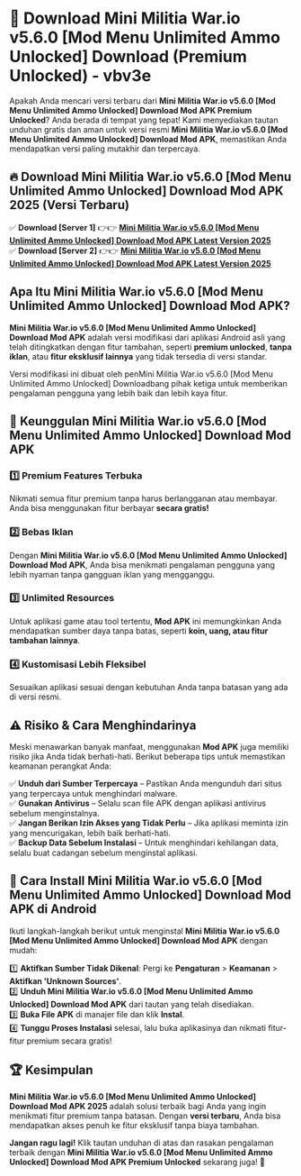 # 🎯 Download Mini Militia War.io v5.6.0 [Mod Menu Unlimited Ammo Unlocked] Download (Premium Unlocked) -  vbv3e

Apakah Anda mencari versi terbaru dari **Mini Militia War.io v5.6.0 [Mod Menu Unlimited Ammo Unlocked] Download Mod APK Premium Unlocked**? Anda berada di tempat yang tepat! Kami menyediakan tautan unduhan gratis dan aman untuk versi resmi **Mini Militia War.io v5.6.0 [Mod Menu Unlimited Ammo Unlocked] Download Mod APK**, memastikan Anda mendapatkan versi paling mutakhir dan terpercaya.

## 🔥 Download Mini Militia War.io v5.6.0 [Mod Menu Unlimited Ammo Unlocked] Download Mod APK 2025 (Versi Terbaru)

✅ **Download [Server 1]** 👉👉 [**Mini Militia War.io v5.6.0 [Mod Menu Unlimited Ammo Unlocked] Download Mod APK Latest Version 2025**](https://momento.my/?title=Mini_Militia_War.io_v5.6.0_[Mod_Menu_Unlimited_Ammo_Unlocked]_Download)  
✅ **Download [Server 2]** 👉👉 [**Mini Militia War.io v5.6.0 [Mod Menu Unlimited Ammo Unlocked] Download Mod APK Latest Version 2025**](https://momento.my/?title=Mini_Militia_War.io_v5.6.0_[Mod_Menu_Unlimited_Ammo_Unlocked]_Download)  

## Apa Itu Mini Militia War.io v5.6.0 [Mod Menu Unlimited Ammo Unlocked] Download Mod APK?

**Mini Militia War.io v5.6.0 [Mod Menu Unlimited Ammo Unlocked] Download Mod APK** adalah versi modifikasi dari aplikasi Android asli yang telah ditingkatkan dengan fitur tambahan, seperti **premium unlocked**, **tanpa iklan**, atau **fitur eksklusif lainnya** yang tidak tersedia di versi standar.

Versi modifikasi ini dibuat oleh penMini Militia War.io v5.6.0 [Mod Menu Unlimited Ammo Unlocked] Downloadbang pihak ketiga untuk memberikan pengalaman pengguna yang lebih baik dan lebih kaya fitur.

## 🎯 Keunggulan Mini Militia War.io v5.6.0 [Mod Menu Unlimited Ammo Unlocked] Download Mod APK

### 1️⃣ Premium Features Terbuka
Nikmati semua fitur premium tanpa harus berlangganan atau membayar. Anda bisa menggunakan fitur berbayar **secara gratis!**

### 2️⃣ Bebas Iklan
Dengan **Mini Militia War.io v5.6.0 [Mod Menu Unlimited Ammo Unlocked] Download Mod APK**, Anda bisa menikmati pengalaman pengguna yang lebih nyaman tanpa gangguan iklan yang mengganggu.

### 3️⃣ Unlimited Resources
Untuk aplikasi game atau tool tertentu, **Mod APK** ini memungkinkan Anda mendapatkan sumber daya tanpa batas, seperti **koin, uang, atau fitur tambahan lainnya**.

### 4️⃣ Kustomisasi Lebih Fleksibel
Sesuaikan aplikasi sesuai dengan kebutuhan Anda tanpa batasan yang ada di versi resmi.

## ⚠️ Risiko & Cara Menghindarinya

Meski menawarkan banyak manfaat, menggunakan **Mod APK** juga memiliki risiko jika Anda tidak berhati-hati. Berikut beberapa tips untuk memastikan keamanan perangkat Anda:

✅ **Unduh dari Sumber Terpercaya** – Pastikan Anda mengunduh dari situs yang terpercaya untuk menghindari malware.  
✅ **Gunakan Antivirus** – Selalu scan file APK dengan aplikasi antivirus sebelum menginstalnya.  
✅ **Jangan Berikan Izin Akses yang Tidak Perlu** – Jika aplikasi meminta izin yang mencurigakan, lebih baik berhati-hati.  
✅ **Backup Data Sebelum Instalasi** – Untuk menghindari kehilangan data, selalu buat cadangan sebelum menginstal aplikasi.

## 📌 Cara Install Mini Militia War.io v5.6.0 [Mod Menu Unlimited Ammo Unlocked] Download Mod APK di Android

Ikuti langkah-langkah berikut untuk menginstal **Mini Militia War.io v5.6.0 [Mod Menu Unlimited Ammo Unlocked] Download Mod APK** dengan mudah:

1️⃣ **Aktifkan Sumber Tidak Dikenal**: Pergi ke **Pengaturan** > **Keamanan** > **Aktifkan 'Unknown Sources'**.  
2️⃣ **Unduh Mini Militia War.io v5.6.0 [Mod Menu Unlimited Ammo Unlocked] Download Mod APK** dari tautan yang telah disediakan.  
3️⃣ **Buka File APK** di manajer file dan klik **Instal**.  
4️⃣ **Tunggu Proses Instalasi** selesai, lalu buka aplikasinya dan nikmati fitur-fitur premium secara gratis!

## 🏆 Kesimpulan

**Mini Militia War.io v5.6.0 [Mod Menu Unlimited Ammo Unlocked] Download Mod APK 2025** adalah solusi terbaik bagi Anda yang ingin menikmati fitur premium tanpa batasan. Dengan **versi terbaru**, Anda bisa mendapatkan akses penuh ke fitur eksklusif tanpa biaya tambahan.

**Jangan ragu lagi!** Klik tautan unduhan di atas dan rasakan pengalaman terbaik dengan **Mini Militia War.io v5.6.0 [Mod Menu Unlimited Ammo Unlocked] Download Mod APK Premium Unlocked** sekarang juga! 🚀
